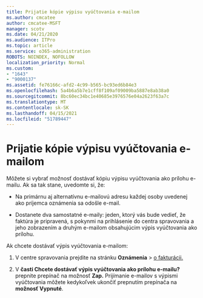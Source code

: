 ```yaml
---
title: Prijatie kópie výpisu vyúčtovania e-mailom
ms.author: cmcatee
author: cmcatee-MSFT
manager: scotv
ms.date: 04/21/2020
ms.audience: ITPro
ms.topic: article
ms.service: o365-administration
ROBOTS: NOINDEX, NOFOLLOW
localization_priority: Normal
ms.custom:
- "1643"
- "9000137"
ms.assetid: fe76166c-afd2-4c99-b565-bc93ed6b84e3
ms.openlocfilehash: 5a4b6a5b7e1cff8f109af09009ba5887e8ab38a0
ms.sourcegitcommit: 8bc60ec34bc1e40685e3976576e04a2623f63a7c
ms.translationtype: MT
ms.contentlocale: sk-SK
ms.lasthandoff: 04/15/2021
ms.locfileid: "51789447"
---
```

# <a name="receive-copy-of-your-billing-statement-in-email"></a>Prijatie kópie výpisu vyúčtovania e-mailom

Môžete si vybrať možnosť dostávať kópiu výpisu vyúčtovania ako prílohu e-mailu. Ak sa tak stane, uvedomte si, že:
  
- Na primárnu aj alternatívnu e-mailovú adresu každej osoby uvedenej ako príjemca oznámenia sa odošle e-mail.

- Dostanete dva samostatné e-maily: jeden, ktorý vás bude vedieť, že faktúra je pripravená, s pokynmi na prihlásenie do centra spravovania a jeho zobrazením a druhým e-mailom obsahujúcim výpis vyúčtovania ako prílohu.

Ak chcete dostávať výpis vyúčtovania e-mailom:
  
1. V centre spravovania prejdite na stránku **Oznámenia** \> [o fakturácii.](https://go.microsoft.com/fwlink/p/?linkid=853212)

2. V **časti Chcete dostávať výpis vyúčtovania ako prílohu e-mailu?** prepnite prepínač na možnosť **Zap.** Prijímanie e-mailov s výpismi vyúčtovania môžete kedykoľvek ukončiť prepnutím prepínača na **možnosť Vypnuté**.
